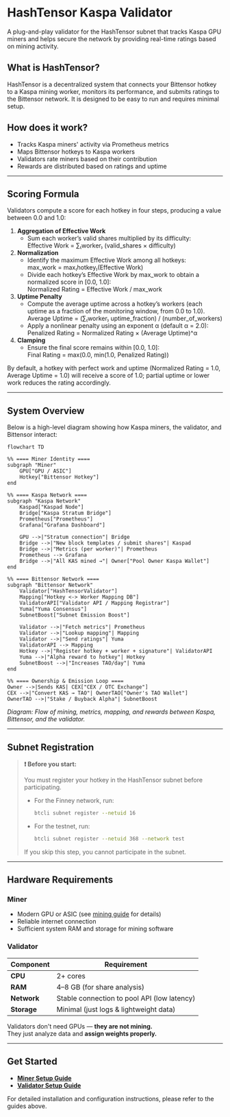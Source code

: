 # HashTensor Kaspa Validator

A plug-and-play validator for the HashTensor subnet that tracks Kaspa GPU miners and helps secure the network by providing real-time ratings based on mining activity.

## What is HashTensor?

HashTensor is a decentralized system that connects your Bittensor hotkey to a Kaspa mining worker, monitors its performance, and submits ratings to the Bittensor network. It is designed to be easy to run and requires minimal setup.

## How does it work?

- Tracks Kaspa miners' activity via Prometheus metrics
- Maps Bittensor hotkeys to Kaspa workers
- Validators rate miners based on their contribution
- Rewards are distributed based on ratings and uptime

---

## Scoring Formula

Validators compute a score for each hotkey in four steps, producing a value between 0.0 and 1.0:

1. **Aggregation of Effective Work**
   - Sum each worker’s valid shares multiplied by its difficulty:\
     Effective Work = ∑₍worker₎ (valid\_shares × difficulty)
2. **Normalization**
   - Identify the maximum Effective Work among all hotkeys:\
     max\_work = max₍hotkey₎(Effective Work)
   - Divide each hotkey’s Effective Work by max\_work to obtain a normalized score in [0.0, 1.0]:\
     Normalized Rating = Effective Work / max\_work
3. **Uptime Penalty**
   - Compute the average uptime across a hotkey’s workers (each uptime as a fraction of the monitoring window, from 0.0 to 1.0).\
     Average Uptime = (∑₍worker₎ uptime\_fraction) / (number\_of\_workers)
   - Apply a nonlinear penalty using an exponent α (default α = 2.0):\
     Penalized Rating = Normalized Rating × (Average Uptime)^α
4. **Clamping**
   - Ensure the final score remains within [0.0, 1.0]:\
     Final Rating = max(0.0, min(1.0, Penalized Rating))

By default, a hotkey with perfect work and uptime (Normalized Rating = 1.0, Average Uptime = 1.0) will receive a score of 1.0; partial uptime or lower work reduces the rating accordingly.

---

## System Overview

Below is a high-level diagram showing how Kaspa miners, the validator, and Bittensor interact:

```mermaid
flowchart TD

%% ==== Miner Identity ====
subgraph "Miner"
    GPU["GPU / ASIC"]
    Hotkey["Bittensor Hotkey"]
end

%% ==== Kaspa Network ====
subgraph "Kaspa Network"
    Kaspad["Kaspad Node"]
    Bridge["Kaspa Stratum Bridge"]
    Prometheus["Prometheus"]
    Grafana["Grafana Dashboard"]

    GPU -->|"Stratum connection"| Bridge
    Bridge -->|"New block templates / submit shares"| Kaspad
    Bridge -->|"Metrics (per worker)"| Prometheus
    Prometheus --> Grafana
    Bridge -->|"All KAS mined →"| Owner["Pool Owner Kaspa Wallet"]
end

%% ==== Bittensor Network ====
subgraph "Bittensor Network"
    Validator["HashTensorValidator"]
    Mapping["Hotkey <-> Worker Mapping DB"]
    ValidatorAPI["Validator API / Mapping Registrar"]
    Yuma["Yuma Consensus"]
    SubnetBoost["Subnet Emission Boost"]

    Validator -->|"Fetch metrics"| Prometheus
    Validator -->|"Lookup mapping"| Mapping
    Validator -->|"Send ratings"| Yuma
    ValidatorAPI --> Mapping
    Hotkey -->|"Register hotkey + worker + signature"| ValidatorAPI
    Yuma -->|"Alpha reward to hotkey"| Hotkey
    SubnetBoost -->|"Increases TAO/day"| Yuma
end

%% ==== Ownership & Emission Loop ====
Owner -->|Sends KAS| CEX["CEX / OTC Exchange"]
CEX -->|"Convert KAS → TAO"| OwnerTAO["Owner's TAO Wallet"]
OwnerTAO -->|"Stake / Buyback Alpha"| SubnetBoost
```

*Diagram: Flow of mining, metrics, mapping, and rewards between Kaspa, Bittensor, and the validator.*

---

## Subnet Registration

> **❗ Before you start:**
>
> You must register your hotkey in the HashTensor subnet before participating.
>
> - For the Finney network, run:
>   ```sh
>   btcli subnet register --netuid 16
>   ```
> - For the testnet, run:
>   ```sh
>   btcli subnet register --netuid 368 --network test
>   ```
>
> If you skip this step, you cannot participate in the subnet.

---

## Hardware Requirements

### Miner

- Modern GPU or ASIC (see [mining guide](docs/mining.md) for details)
- Reliable internet connection
- Sufficient system RAM and storage for mining software

### Validator

| Component   | Requirement                                 |
| ----------- | ------------------------------------------- |
| **CPU**     | 2+ cores                                    |
| **RAM**     | 4–8 GB (for share analysis)                 |
| **Network** | Stable connection to pool API (low latency) |
| **Storage** | Minimal (just logs & lightweight data)      |

Validators don't need GPUs — **they are not mining.**\
They just analyze data and **assign weights properly.**

---

## Get Started

- [**Miner Setup Guide**](docs/mining.md)
- [**Validator Setup Guide**](docs/validating.md)

For detailed installation and configuration instructions, please refer to the guides above.

